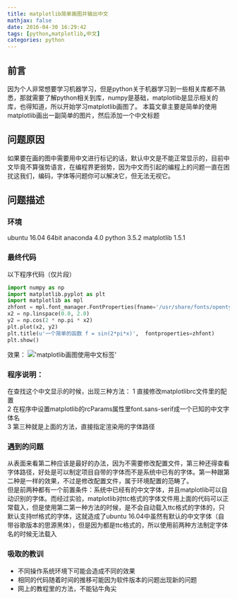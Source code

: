 ```yaml
---
title: matplotlib简单画图并输出中文
mathjax: false
date: 2016-04-30 16:29:42
tags: [python,matplotlib,中文]
categories: python
---
```

## 前言 
因为个人非常想要学习机器学习，但是python关于机器学习到一些相关库都不熟悉，那就需要了解python相关到库，numpy是基础，matplotlib是显示相关的库，也得知道，所以开始学习matplotlib画图了。 
本篇文章主要是简单的使用matplotlib画出一副简单的图片，然后添加一个中文标题  
## 问题原因 
如果要在画的图中需要用中文进行标记的话，默认中文是不能正常显示的，目前中文毕竟不算强势语言，在编程界更弱势，因为中文而引起的编程上的问题一直在困扰这我们，编码，字体等问题你可以解决它，但无法无视它。 
<!-- more --> 
## 问题描述
### 环境
ubuntu 16.04 64bit
anaconda 4.0 python 3.5.2
matplotlib 1.5.1
### 最终代码 
以下程序代码（仅片段） 
```python
import numpy as np
import matplotlib.pyplot as plt
import matplotlib as mpl
zhfont = mpl.font_manager.FontProperties(fname='/usr/share/fonts/opentype/noto/NotoSansCJK.ttc')
x2 = np.linspace(0.0, 2.0)
y2 = np.cos(2 * np.pi * x2)
plt.plot(x2, y2)
plt.title(u'一个简单的函数 f = sin(2*pi*x)',  fontproperties=zhfont)
plt.show()
```
效果： 
!['matplotlib画图使用中文标签'](/image/matplotlib-zh-title-setfonts.png)
### 程序说明：  
在查找这个中文显示的时候，出现三种方法：
1  直接修改matplotlibrc文件里的配置  
2  在程序中设置matplotlib的rcParams属性里font.sans-serif成一个已知的中文字体名  
3  第三种就是上面的方法，直接指定渲染用的字体路径  
### 遇到的问题
从表面来看第二种应该是最好的办法，因为不需要修改配置文件，第三种还得查看字体路径，好处是可以制定项目自带的字体而不是系统中已有的字体。第一种跟第二种是一样的效果，不过是修改配置文件，属于环境配置的范畴了。  
但是前两种都有一个前置条件：系统中已经有的中文字体，并且matplotlib可以自动识别的字体。而经过实验，matplotlib对ttc格式的字体文件用上面的代码可以正常载入，但是使用第二第一种方法的时候，是不会自动载入ttc格式的字体的，只默认支持ttf格式的字体，这就造成了ubuntu 16.04中虽然有默认的中文字体（自带谷歌版本的思源黑体），但是因为都是ttc格式的，所以使用前两种方法制定字体名的时候无法载入  
### 吸取的教训
* 不同操作系统环境下可能会造成不同的效果
* 相同的代码随着时间的推移可能因为软件版本的问题出现新的问题  
* 网上的教程里的方法，不能钻牛角尖
